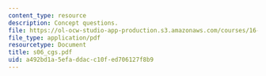 ```yaml
---
content_type: resource
description: Concept questions.
file: https://ol-ocw-studio-app-production.s3.amazonaws.com/courses/16-01-unified-engineering-i-ii-iii-iv-fall-2005-spring-2006/a492bd1a5efaddacc10fed706127f8b9_s06_cgs.pdf
file_type: application/pdf
resourcetype: Document
title: s06_cgs.pdf
uid: a492bd1a-5efa-ddac-c10f-ed706127f8b9
---
```


